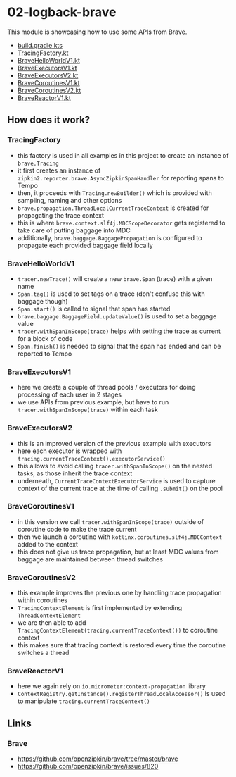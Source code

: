 # 02-logback-brave

This module is showcasing how to use some APIs from Brave.

* [build.gradle.kts](build.gradle.kts)
* [TracingFactory.kt](src/main/kotlin/me/ilya40umov/observability/helper/TracingFactory.kt)
* [BraveHelloWorldV1.kt](src/main/kotlin/me/ilya40umov/observability/BraveHelloWorldV1.kt)
* [BraveExecutorsV1.kt](src/main/kotlin/me/ilya40umov/observability/BraveExecutorsV1.kt)
* [BraveExecutorsV2.kt](src/main/kotlin/me/ilya40umov/observability/BraveExecutorsV2.kt)
* [BraveCoroutinesV1.kt](src/main/kotlin/me/ilya40umov/observability/BraveCoroutinesV1.kt)
* [BraveCoroutinesV2.kt](src/main/kotlin/me/ilya40umov/observability/BraveCoroutinesV2.kt)
* [BraveReactorV1.kt](src/main/kotlin/me/ilya40umov/observability/BraveReactorV1.kt)

## How does it work?

### TracingFactory

* this factory is used in all examples in this project to create an instance of `brave.Tracing`
* it first creates an instance of `zipkin2.reporter.brave.AsyncZipkinSpanHandler` for reporting spans to Tempo
* then, it proceeds with `Tracing.newBuilder()` which is provided with sampling, naming and other options
* `brave.propagation.ThreadLocalCurrentTraceContext` is created for propagating the trace context
* this is where `brave.context.slf4j.MDCScopeDecorator` gets registered to take care of putting baggage into MDC
* additionally, `brave.baggage.BaggagePropagation` is configured to propagate each provided baggage field locally

### BraveHelloWorldV1

* `tracer.newTrace()` will create a new `brave.Span` (trace) with a given name
* `Span.tag()` is used to set tags on a trace (don't confuse this with baggage though)
* `Span.start()` is called to signal that span has started
* `brave.baggage.BaggageField.updateValue()` is used to set a baggage value
* `tracer.withSpanInScope(trace)` helps with setting the trace as current for a block of code
* `Span.finish()` is needed to signal that the span has ended and can be reported to Tempo

### BraveExecutorsV1

* here we create a couple of thread pools / executors for doing processing of each user in 2 stages
* we use APIs from previous example, but have to run `tracer.withSpanInScope(trace)` within each task

### BraveExecutorsV2

* this is an improved version of the previous example with executors
* here each executor is wrapped with `tracing.currentTraceContext().executorService()`
* this allows to avoid calling `tracer.withSpanInScope()` on the nested tasks, as those inherit the trace context
* underneath, `CurrentTraceContextExecutorService` is used to capture context of the current trace at the time of calling `.submit()` on the pool

### BraveCoroutinesV1

* in this version we call `tracer.withSpanInScope(trace)` outside of coroutine code to make the trace current
* then we launch a coroutine with `kotlinx.coroutines.slf4j.MDCContext` added to the context
* this does not give us trace propagation, but at least MDC values from baggage are maintained between thread switches

### BraveCoroutinesV2

* this example improves the previous one by handling trace propagation within coroutines
* `TracingContextElement` is first implemented by extending `ThreadContextElement`
* we are then able to add `TracingContextElement(tracing.currentTraceContext())` to coroutine context
* this makes sure that tracing context is restored every time the coroutine switches a thread

### BraveReactorV1

* here we again rely on `io.micrometer:context-propagation` library
* `ContextRegistry.getInstance().registerThreadLocalAccessor()` is used to manipulate `tracing.currentTraceContext()`

## Links 

### Brave

* https://github.com/openzipkin/brave/tree/master/brave
* https://github.com/openzipkin/brave/issues/820